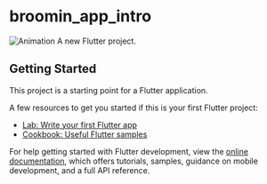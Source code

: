 # broomin_app_intro
![Animation](https://github.com/Serkhani/broomin_app_intro/assets/66341820/fee10f72-d4d3-4ca6-8d43-be204a8268fd)
A new Flutter project.

## Getting Started

This project is a starting point for a Flutter application.

A few resources to get you started if this is your first Flutter project:

- [Lab: Write your first Flutter app](https://docs.flutter.dev/get-started/codelab)
- [Cookbook: Useful Flutter samples](https://docs.flutter.dev/cookbook)

For help getting started with Flutter development, view the
[online documentation](https://docs.flutter.dev/), which offers tutorials,
samples, guidance on mobile development, and a full API reference.
